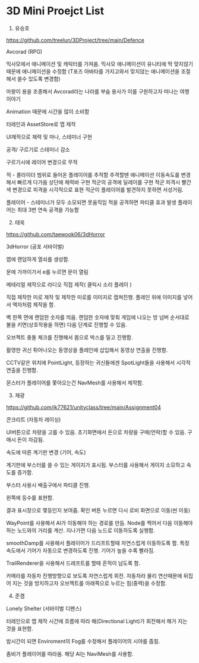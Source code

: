 # 3D Mini Proejct List


1. 유승호

https://github.com/treelun/3DProject/tree/main/Defence

Avcorad (RPG)

믹사모에서 애니메이션 및 캐릭터를 가져옴.
믹사모 애니메이션이 유니티에 딱 맞지않기때문에
애니메이션을 수정함 (T포즈 아바타를 가지고와서 맞지않는 애니메이션을 조절해서 쓸수 있도록 변경함)

마왕이 용을 조종해서 Avcorad라는 나라를 부숨
용사가 이를 구원하고자 떠나는 여행 이야기


Animation 때문에 시간을 많이 소비함

터레인과 AssetStore로 맵 제작

UI제작으로 체력 및 마나, 스테미너 구현

공격/ 구르기로 스테미너 감소

구르기시에 레이어 변경으로 무적

적 - 콜라이더 범위로 들어온 플레이어를 추적함
추격할땐 애니메이션 이동속도를 변경해서 빠르게 다가옴
상단에 체력바 구현
적군의 공격에 딜레이를 구현
적군 피격시 빨간색 변경으로 피격을 시각적으로 표현
적군이 플레이어를 발견하지 못하면 서성거림.

플레이어 - 스테미너가 모두 소모되면 못움직임
적을 공격하면 파티클 효과 발생
플레이어는 최대 3번 연속 공격을 가능함


2. 태욱

https://github.com/taewook06/3dHorror

3dHorror (공포 서바이벌)

맵에 랜덤하게 열쇠를 생성함.

문에 가까이가서 e를 누르면 문이 열림

메테리얼 제작으로 라디오 직접 제작( 클릭시 소리 플레이 )

직접 제작한 미로 제작 및 제작한 미로를 이미지로 캡쳐진행.
플레인 위에 이미지를 넣어서 액자처럼 제작을 함.

벽 한쪽 면에 랜덤한 숫자를 띄움.
랜덤한 숫자에 맞춰 게임에 나오는 방 넘버 순서대로 불을 키면(상호작용을 하면) 다음 단계로 진행할 수 있음.

오브젝트 충돌 체크를 진행해서 몸으로 박스를 밀고 진행함.

촬영한 귀신 튀어나오는 동영상을 플레인에 삽입해서 동영상  연출을 진행함.

CCTV같은 위치에 PointLight, 등장하는 귀신들에겐 SpotLight들을 사용해서 시각적 연출을 진행함.

몬스터가 플레이어를 쫓아오는건 NavMesh를 사용해서 제작함.


3. 재광

https://github.com/jk77621/unityclass/tree/main/Assignment04

콘크리트 (자동차 레이싱)

UI버튼으로 차량을 고를 수 있음.
초기화면에서 돈으로 차량을 구매(언락)할 수 있음.
구매시 돈이 차감됨.

속도에 따른 계기판 변경 (기어, 속도)

계기판에 부스터를 쓸 수 있는 게이지가 표시됨.
부스터를 사용해서 게이지 소모하고 속도를 증가함.

부스터 사용시 배출구에서 파티클 진행.

왼쪽에 등수를 표현함.

결과 표시창으로 몇등인지 보여줌.
확인 버튼 누르면 다시 로비 화면으로 이동(씬 이동)

WayPoint를 사용해서 AI가 이동해야 하는 경로를 만듬.
Node를 찍어서 다음 이동해야 하는 노드와의 거리를 계산.
지나가면 다음 노드로 이동하도록 실행함.

smoothDamp를 사용해서 플레이어가 드리프트할때 자연스럽게 이동하도록 함.
특정 속도에서 기어가 자동으로 변경하도록 진행.
기어가 높을 수록 빨라짐.

TrailRenderer을 사용해서 드레프트를 할때 흔적이 남도록 함.

카메라를 자동차 진행방향으로 보도록 자연스럽게 회전.
자동차라 물리 연산때문에 뒤집어 지는 것을 방지하고자 오브젝트를 아래쪽으로 누르는 힘(중력)을 수정함.

4. 준겸

Lonely Shelter (서바이벌 디팬스)

터레인으로 맵 제작
시간에 흐름에 따라 해(Directional Light)가 회전해서 해가 지는 것을 표현함.

밤시간이 되면 Enviroment의 Fog를 수정해서 플레이어의 시야를 좁힘.

좀비가 플레이어를 따라옴.
해당 AI는 NaviMesh를 사용함.



